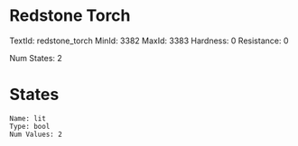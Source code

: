 # Redstone Torch
TextId: redstone_torch
MinId: 3382
MaxId: 3383
Hardness: 0
Resistance: 0

Num States: 2
# States
```
Name: lit
Type: bool
Num Values: 2
```